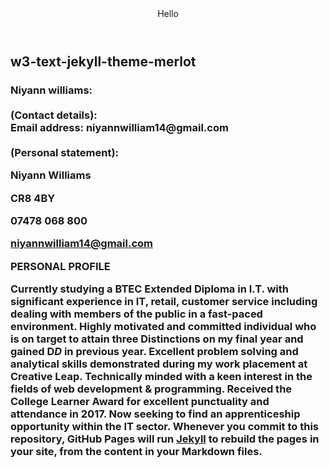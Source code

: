 <html>
<head>
<header>Hello</header>
  <h2>w3-text-jekyll-theme-merlot</h2>
</td align="center">
<font face="arial"size"4"color"#ffffff">
</font>
<h3>
Niyann williams:
<br>
<br>
(Contact details):
<br>
Email address: niyannwilliam14@gmail.com
<br>
<br>
(Personal statement):
<br>

Niyann Williams

CR8 4BY

07478 068 800

niyannwilliam14@gmail.com


PERSONAL PROFILE

Currently studying a BTEC Extended Diploma in I.T. with significant experience in IT, retail, customer service including dealing with members of the public in a fast-paced environment.
Highly motivated and committed individual who is on target to attain three Distinctions on my final year and gained D*D* in previous year.
Excellent problem solving and analytical skills demonstrated during my work placement at Creative Leap. 
Technically minded with a keen interest in the fields of web development & programming. Received the College Learner Award for excellent punctuality and attendance in 2017. 
Now seeking to find an apprenticeship opportunity within the IT sector.
Whenever you commit to this repository, GitHub Pages will run [Jekyll](https://jekyllrb.com/) to rebuild the pages in your site, from the content in your Markdown files.
